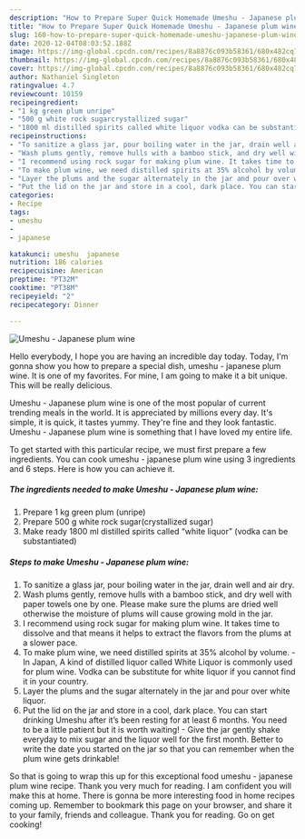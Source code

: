 ```yaml
---
description: "How to Prepare Super Quick Homemade Umeshu - Japanese plum wine"
title: "How to Prepare Super Quick Homemade Umeshu - Japanese plum wine"
slug: 160-how-to-prepare-super-quick-homemade-umeshu-japanese-plum-wine
date: 2020-12-04T08:03:52.188Z
image: https://img-global.cpcdn.com/recipes/8a8876c093b58361/680x482cq70/umeshu-japanese-plum-wine-recipe-main-photo.jpg
thumbnail: https://img-global.cpcdn.com/recipes/8a8876c093b58361/680x482cq70/umeshu-japanese-plum-wine-recipe-main-photo.jpg
cover: https://img-global.cpcdn.com/recipes/8a8876c093b58361/680x482cq70/umeshu-japanese-plum-wine-recipe-main-photo.jpg
author: Nathaniel Singleton
ratingvalue: 4.7
reviewcount: 10159
recipeingredient:
- "1 kg green plum unripe"
- "500 g white rock sugarcrystallized sugar"
- "1800 ml distilled spirits called white liquor vodka can be substantiated"
recipeinstructions:
- "To sanitize a glass jar, pour boiling water in the jar, drain well and air dry."
- "Wash plums gently, remove hulls with a bamboo stick, and dry well with paper towels one by one. Please make sure the plums are dried well otherwise the moisture of plums will cause growing mold in the jar."
- "I recommend using rock sugar for making plum wine. It takes time to dissolve and that means it helps to extract the flavors from the plums at a slower pace."
- "To make plum wine, we need distilled spirits at 35% alcohol by volume.  In Japan, A kind of distilled liquor called White Liquor is commonly used for plum wine. Vodka can be substitute for white liquor if you cannot find it in your country."
- "Layer the plums and the sugar alternately in the jar and pour over white liquor."
- "Put the lid on the jar and store in a cool, dark place. You can start drinking Umeshu after it’s been resting for at least 6 months. You need to be a little patient but it is worth waiting! Give the jar gently shake everyday to mix sugar and the liquor well for the first month. Better to write the date you started on the jar so that you can remember when the plum wine gets drinkable!"
categories:
- Recipe
tags:
- umeshu
- 
- japanese

katakunci: umeshu  japanese 
nutrition: 186 calories
recipecuisine: American
preptime: "PT32M"
cooktime: "PT38M"
recipeyield: "2"
recipecategory: Dinner

---
```



![Umeshu - Japanese plum wine](https://img-global.cpcdn.com/recipes/8a8876c093b58361/680x482cq70/umeshu-japanese-plum-wine-recipe-main-photo.jpg)

Hello everybody, I hope you are having an incredible day today. Today, I'm gonna show you how to prepare a special dish, umeshu - japanese plum wine. It is one of my favorites. For mine, I am going to make it a bit unique. This will be really delicious.

Umeshu - Japanese plum wine is one of the most popular of current trending meals in the world. It is appreciated by millions every day. It's simple, it is quick, it tastes yummy. They're fine and they look fantastic. Umeshu - Japanese plum wine is something that I have loved my entire life.




To get started with this particular recipe, we must first prepare a few ingredients. You can cook umeshu - japanese plum wine using 3 ingredients and 6 steps. Here is how you can achieve it.

<!--inarticleads1-->

##### The ingredients needed to make Umeshu - Japanese plum wine:

1. Prepare 1 kg green plum (unripe)
1. Prepare 500 g white rock sugar(crystallized sugar)
1. Make ready 1800 ml distilled spirits called “white liquor” (vodka can be substantiated)




<!--inarticleads2-->

##### Steps to make Umeshu - Japanese plum wine:

1. To sanitize a glass jar, pour boiling water in the jar, drain well and air dry.
1. Wash plums gently, remove hulls with a bamboo stick, and dry well with paper towels one by one. Please make sure the plums are dried well otherwise the moisture of plums will cause growing mold in the jar.
1. I recommend using rock sugar for making plum wine. It takes time to dissolve and that means it helps to extract the flavors from the plums at a slower pace.
1. To make plum wine, we need distilled spirits at 35% alcohol by volume.  - In Japan, A kind of distilled liquor called White Liquor is commonly used for plum wine. Vodka can be substitute for white liquor if you cannot find it in your country.
1. Layer the plums and the sugar alternately in the jar and pour over white liquor.
1. Put the lid on the jar and store in a cool, dark place. You can start drinking Umeshu after it’s been resting for at least 6 months. You need to be a little patient but it is worth waiting! - Give the jar gently shake everyday to mix sugar and the liquor well for the first month. Better to write the date you started on the jar so that you can remember when the plum wine gets drinkable!




So that is going to wrap this up for this exceptional food umeshu - japanese plum wine recipe. Thank you very much for reading. I am confident you will make this at home. There is gonna be more interesting food in home recipes coming up. Remember to bookmark this page on your browser, and share it to your family, friends and colleague. Thank you for reading. Go on get cooking!
